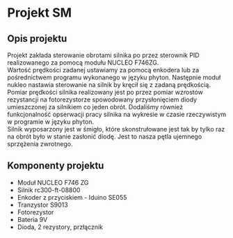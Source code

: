 # Projekt SM

## Opis projektu
Projekt zakłada sterowanie obrotami silnika po przez sterownik PID realizowanego za pomocą modułu NUCLEO F746ZG.  
Wartość prędkości zadanej ustawiamy za pomocą enkodera lub za pośrednictwem programu wykonanego w języku phyton. Następnie moduł nukleo nastawia sterowanie na silnik by kręcił się z zadaną prędkością.  
Pomiar prędkości silnika realizowany jest po przez pomiar wzrostów rezystancji na fotorezystorze spowodowany przysłonięciem diody umieszczonej za silnikiem co jeden obrót. Dodaliśmy również funkcjonalność opserwacji pracy silnika na wykresie w czasie rzeczywistym w programie w języku phyton.  
Silnik wyposarzony jest w śmigło, które skonstrułowane jest tak by tylko raz na obrót było w stanie zasłonić diodę. Jest to nasza pętla ujemnego sprzężenia zwrotnego.
	
## Komponenty projektu
* Moduł NUCLEO F746 ZG
* Silnik rc300-ft-08800
* Enkoder z przyciskiem - Iduino SE055
* Tranzystor S9013
* Fotorezystor
* Bateria 9V
* Dioda, 2 rezystory, przłącznik
